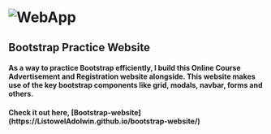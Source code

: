 # ![WebApp](https://github.com/ListowelAdolwin/bootstrap-website/blob/master/images/mobile_readme.gif)

## Bootstrap Practice Website
<h4> As a way to practice Bootstrap efficiently, I build this Online Course Advertisement and Registration
  website alongside.
  This website makes use of the key bootstrap components like grid, modals, navbar, forms and others. </h4>
  
  <h4> Check it out here, [Bootstrap-website](https://ListowelAdolwin.github.io/bootstrap-website/)
  </h4>

